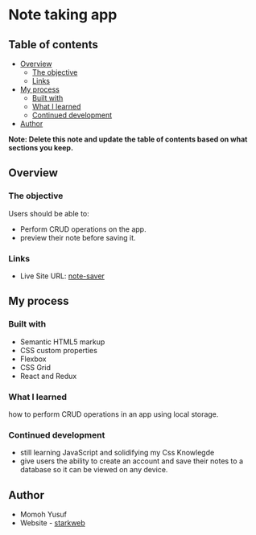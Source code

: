 # Note taking app


## Table of contents

- [Overview](#overview)
  - [The objective](#the-objective)
  - [Links](#links)
- [My process](#my-process)
  - [Built with](#built-with)
  - [What I learned](#what-i-learned)
  - [Continued development](#continued-development)
- [Author](#author)

**Note: Delete this note and update the table of contents based on what sections you keep.**

## Overview

### The objective

Users should be able to:

- Perform CRUD operations on the app.
- preview their note before saving it.

### Links
- Live Site URL: [note-saver](https://note-saver.netlify.app)

## My process

### Built with

- Semantic HTML5 markup
- CSS custom properties
- Flexbox
- CSS Grid
- React and Redux


### What I learned
how to perform CRUD operations in an app using local storage. 

### Continued development

- still learning JavaScript and solidifying my Css Knowlegde
- give users the ability to create an account and save their notes to a database so it can be viewed on any device.

## Author
- Momoh Yusuf
- Website - [starkweb](https://www.starkwebb.netlify.app)



